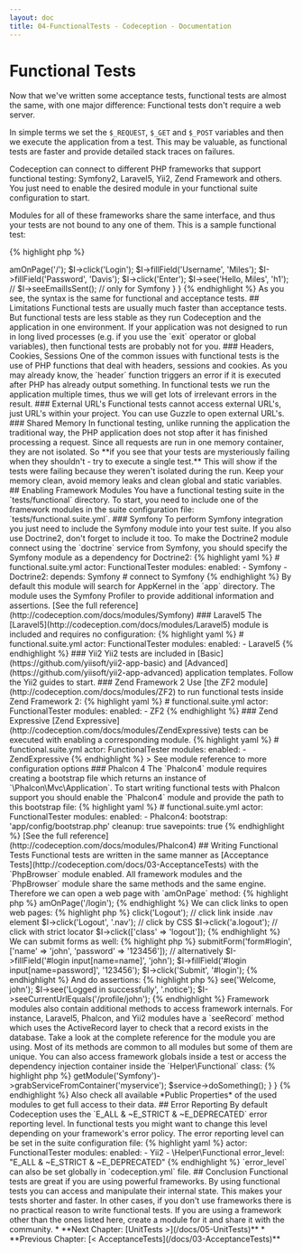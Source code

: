```yaml
---
layout: doc
title: 04-FunctionalTests - Codeception - Documentation
---
```


# Functional Tests

Now that we've written some acceptance tests, functional tests are almost the same, with one major difference:
Functional tests don't require a web server.

In simple terms we set the `$_REQUEST`, `$_GET` and `$_POST` variables and then we execute the application from a test.
This may be valuable, as functional tests are faster and provide detailed stack traces on failures.

Codeception can connect to different PHP frameworks that support functional testing: Symfony2, Laravel5, Yii2,
Zend Framework and others. You just need to enable the desired module in your functional suite configuration to start.

Modules for all of these frameworks share the same interface, and thus your tests are not bound to any one of them.
This is a sample functional test:

{% highlight php %}

<?php
// LoginCest.php

class LoginCest
{
    public function tryLogin(FunctionalTester $I)
    {
        $I->amOnPage('/');
        $I->click('Login');
        $I->fillField('Username', 'Miles');
        $I->fillField('Password', 'Davis');
        $I->click('Enter');
        $I->see('Hello, Miles', 'h1');
        // $I->seeEmailIsSent(); // only for Symfony
    }
}

{% endhighlight %}

As you see, the syntax is the same for functional and acceptance tests.

## Limitations

Functional tests are usually much faster than acceptance tests. But functional tests are less stable as they run Codeception
and the application in one environment. If your application was not designed to run in long lived processes (e.g.
if you use the `exit` operator or global variables), then functional tests are probably not for you.

### Headers, Cookies, Sessions

One of the common issues with functional tests is the use of PHP functions that deal with headers, sessions and cookies.
As you may already know, the `header` function triggers an error if it is executed after PHP has already output something.
In functional tests we run the application multiple times, thus we will get lots of irrelevant errors in the result.

### External URL's

Functional tests cannot access external URL's, just URL's within your project. You can use Guzzle to open external URL's.

### Shared Memory

In functional testing, unlike running the application the traditional way, the PHP application does not stop
after it has finished processing a request. Since all requests are run in one memory container, they are not isolated.
So **if you see that your tests are mysteriously failing when they shouldn't - try to execute a single test.**
This will show if the tests were failing because they weren't isolated during the run.
Keep your memory clean, avoid memory leaks and clean global and static variables.

## Enabling Framework Modules

You have a functional testing suite in the `tests/functional` directory.
To start, you need to include one of the framework modules in the suite configuration file: `tests/functional.suite.yml`.

### Symfony

To perform Symfony integration you just need to include the Symfony module into your test suite. If you also use Doctrine2,
don't forget to include it too. To make the Doctrine2 module connect using the `doctrine` service from Symfony,
you should specify the Symfony module as a dependency for Doctrine2:

{% highlight yaml %}

# functional.suite.yml

actor: FunctionalTester
modules:
    enabled:
        - Symfony
        - Doctrine2:
            depends: Symfony # connect to Symfony

{% endhighlight %}

By default this module will search for AppKernel in the `app` directory.

The module uses the Symfony Profiler to provide additional information and assertions.

[See the full reference](http://codeception.com/docs/modules/Symfony)

### Laravel5

The [Laravel5](http://codeception.com/docs/modules/Laravel5) module is included and requires no configuration:

{% highlight yaml %}

# functional.suite.yml

actor: FunctionalTester
modules:
    enabled:
        - Laravel5

{% endhighlight %}

### Yii2

Yii2 tests are included in [Basic](https://github.com/yiisoft/yii2-app-basic)
and [Advanced](https://github.com/yiisoft/yii2-app-advanced) application templates. Follow the Yii2 guides to start.

### Zend Framework 2

Use [the ZF2 module](http://codeception.com/docs/modules/ZF2) to run functional tests inside Zend Framework 2:

{% highlight yaml %}

# functional.suite.yml

actor: FunctionalTester
modules:
    enabled:
        - ZF2

{% endhighlight %}

### Zend Expressive

[Zend Expressive](http://codeception.com/docs/modules/ZendExpressive) tests can be executed with enabling a corresponding module.

{% highlight yaml %}

# functional.suite.yml

actor: FunctionalTester
modules:
    enabled:
        - ZendExpressive

{% endhighlight %}

> See module reference to more configuration options

### Phalcon 4

The `Phalcon4` module requires creating a bootstrap file which returns an instance of `\Phalcon\Mvc\Application`.
To start writing functional tests with Phalcon support you should enable the `Phalcon4` module
and provide the path to this bootstrap file:

{% highlight yaml %}

# functional.suite.yml

actor: FunctionalTester
modules:
    enabled:
        - Phalcon4:
            bootstrap: 'app/config/bootstrap.php'
             cleanup: true
             savepoints: true

{% endhighlight %}

[See the full reference](http://codeception.com/docs/modules/Phalcon4)

## Writing Functional Tests

Functional tests are written in the same manner as [Acceptance Tests](http://codeception.com/docs/03-AcceptanceTests)
with the `PhpBrowser` module enabled. All framework modules and the `PhpBrowser` module share the same methods
and the same engine.

Therefore we can open a web page with `amOnPage` method:

{% highlight php %}

<?php
$I->amOnPage('/login');

{% endhighlight %}

We can click links to open web pages:

{% highlight php %}

<?php
$I->click('Logout');
// click link inside .nav element
$I->click('Logout', '.nav');
// click by CSS
$I->click('a.logout');
// click with strict locator
$I->click(['class' => 'logout']);

{% endhighlight %}

We can submit forms as well:

{% highlight php %}

<?php
$I->submitForm('form#login', ['name' => 'john', 'password' => '123456']);
// alternatively
$I->fillField('#login input[name=name]', 'john');
$I->fillField('#login input[name=password]', '123456');
$I->click('Submit', '#login');

{% endhighlight %}

And do assertions:

{% highlight php %}

<?php
$I->see('Welcome, john');
$I->see('Logged in successfully', '.notice');
$I->seeCurrentUrlEquals('/profile/john');

{% endhighlight %}

Framework modules also contain additional methods to access framework internals. For instance, Laravel5, Phalcon,
and Yii2 modules have a `seeRecord` method which uses the ActiveRecord layer to check that a record exists in the database.

Take a look at the complete reference for the module you are using. Most of its methods are common to all modules
but some of them are unique.

You can also access framework globals inside a test or access the dependency injection container
inside the `Helper\Functional` class:

{% highlight php %}

<?php
namespace Helper;

class Functional extends \Codeception\Module
{
    function doSomethingWithMyService()
    {
        $service = $this->getModule('Symfony')->grabServiceFromContainer('myservice');
        $service->doSomething();
    }
}

{% endhighlight %}

Also check all available *Public Properties* of the used modules to get full access to their data.

## Error Reporting

By default Codeception uses the `E_ALL & ~E_STRICT & ~E_DEPRECATED` error reporting level.
In functional tests you might want to change this level depending on your framework's error policy.
The error reporting level can be set in the suite configuration file:

{% highlight yaml %}

actor: FunctionalTester
modules:
    enabled:
        - Yii2
        - \Helper\Functional
error_level: "E_ALL & ~E_STRICT & ~E_DEPRECATED"

{% endhighlight %}

`error_level` can also be set globally in `codeception.yml` file.

## Conclusion

Functional tests are great if you are using powerful frameworks. By using functional tests you can access
and manipulate their internal state. This makes your tests shorter and faster. In other cases,
if you don't use frameworks there is no practical reason to write functional tests.
If you are using a framework other than the ones listed here, create a module for it and share it with the community.




* **Next Chapter: [UnitTests >](/docs/05-UnitTests)**
* **Previous Chapter: [< AcceptanceTests](/docs/03-AcceptanceTests)**
